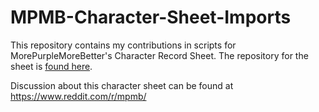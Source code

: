 # MPMB-Character-Sheet-Imports
This repository contains my contributions in scripts for MorePurpleMoreBetter's Character Record Sheet. The repository for the sheet is [found here](https://github.com/morepurplemorebetter/MPMBs-Character-Record-Sheet).

Discussion about this character sheet can be found at https://www.reddit.com/r/mpmb/

